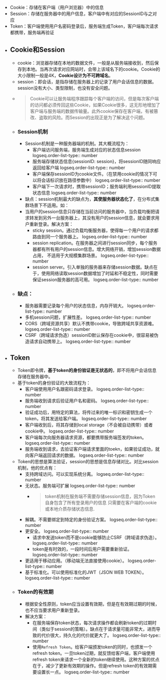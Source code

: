 - Cookie：存储在客户端（用户浏览器）中的信息
- Session：存储在服务器中的用户信息，客户端中有对应的SessionID与之对应
- Token：客户端使用用户名密码登录后，服务端生成Token，客户端每次请求都携带，服务端再验证
- ## Cookie和Session
	- cookie：浏览器存储在本地的数据文件，一般是从服务端接收到，然后保存到本地。当再次请求对应网站时，会带上该域名下的cookie。Cookie的大小限制一般是4K，**Cookie设计为不可跨域名**。
	- session：即会话，是指存储在服务器上的记录了用户会话信息的数据。session没有大小、类型限制，也没有安全问题。
	- > Cookie可以让服务端程序跟踪每个客户端的访问，但是每次客户端的访问都必须传回这些Cookie，如果Cookie很多，这无形地增加了客户端与服务端的数据传输量。此外cookie保存在客户端，有被篡改、盗取的风险。而Session的出现正是为了解决这个问题。
	- ### Session机制
		- Session机制是一种服务器端的机制。其大概流程为：
			- 客户端访问服务端，服务端生成对应的状态信息session
			  logseq.order-list-type:: number
			- 服务端存储状态信息{sessionID: session}，将sessionID随同响应返回给客户端
			  logseq.order-list-type:: number
			- 客户端保存sessionID为cookie文件。（在禁用cookie的情况下可以将会话标识放在路径参数中）
			  logseq.order-list-type:: number
			- 客户端下一次请求时，携带sessionID；服务端利用sessionID提取状态信息
			  logseq.order-list-type:: number
		- 缺点：session机制最大的缺点为，**其使服务器状态化了**，在分布式集群场景下不适用。如：
		- 当用户的session信息只存储在当前访问的服务器中，当负载均衡把请求转发到另外一台服务器上，其没有用户的session信息，就会要求用户重新登录。解决方案：
			- sticky session。通过负载均衡服务器，使得每一个用户的请求都路由到同一个服务器上。
			  logseq.order-list-type:: number
			- session replication。在服务器之间进行session同步，每个服务器都有所有用户的session信息。增大网络开销，增加session数据占用， 不适用于大规模集群场景。
			  logseq.order-list-type:: number
			- session server。引入单独的服务器来存储session数据。缺点在于，使用网络读取session数据增加了时延和不稳定性，同时需要保证session服务器的高可用。
			  logseq.order-list-type:: number
	- ### 缺点：
		- 服务器需要记录每个用户的状态信息，内存开销大。
		  logseq.order-list-type:: number
		- 多机session问题，扩展性差。
		  logseq.order-list-type:: number
		- CORS（跨域资源共享）默认不携带cookie，导致跨域共享资源难。
		  logseq.order-list-type:: number
		- CSRF（跨域请求伪造）sessionID默认保存在cookie中，很容易被伪造请求自动携带上。
		  logseq.order-list-type:: number
- ## Token
	- Token即令牌，**基于token的身份验证是无状态的**，即不将用户会话信息存储在服务器中。
	- 基于token的身份验证的大致流程为：
		- 客户端使用用户名跟密码请求登录。
		  logseq.order-list-type:: number
		- 服务端收到请求后验证用户名和密码。
		  logseq.order-list-type:: number
		- 验证成功后，用特定的算法，将传过来的唯一标识和密钥生成一个token，将其发送给客户端。
		  logseq.order-list-type:: number
		- 客户端收到后，将其存储到local storage（不会被自动携带）或者cookie中。
		  logseq.order-list-type:: number
		- 客户端每次向服务器请求资源，都要携带服务端签发的token。
		  logseq.order-list-type:: number
		- 服务端收到请求，去验证客户端请求里面的toekn，如果验证成功，就向客户端返回请求的数据。
		  logseq.order-list-type:: number
	- Token的思想是算法验证，session的思想是信息存储对比。对比session机制，他的优点有：
		- 支持跨域访问。可以实现系统分离。
		  logseq.order-list-type:: number
		- 无状态。服务端可扩展
		  logseq.order-list-type:: number
			- > token机制在服务端不需要存储session信息，因为Token 自身包含了所有登录用户的信息
			  只需要在客户端的cookie或本地介质存储状态信息.
		- 解耦。不需要绑定到特定的身份验证方案。
		  logseq.order-list-type:: number
		- 更安全。
		  logseq.order-list-type:: number
			- 请求中发送token而不是cookie能够防止CSRF（跨域请求伪造）。
			  logseq.order-list-type:: number
			- token是有时效的，一段时间后用户需要重新验证。
			  logseq.order-list-type:: number
		- 更适用于移动应用。（移动端无法直接使用cookie）。
		  logseq.order-list-type:: number
		- 基于标准化。可以使用标准化的JWT（JSON WEB TOKEN）。
		  logseq.order-list-type:: number
	- ### Token的有效期
		- 根据安全性原则，token应当设置有效期，但是在有效期过期的时候，也不应当要求用户重新登录。
		- 解决方案：
			- 在服务端保存token状态，每次请求操作都会刷新token的过期时间（类似于session的策略）。缺点在于请求量可能非常大，进而导致的代价很大，持久化的代价就更大了。
			  logseq.order-list-type:: number
			- 使用`Refresh Token`。给客户端颁发token的同时，也颁发一个refresh token。一旦token过期，就反馈给客户端，客户端使用refresh token来请求一个全新的token继续使用。这种方案的优点在于，减少了更新有效期的操作。但是refresh token的有效期需要设置长一点。
			  logseq.order-list-type:: number